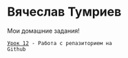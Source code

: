 # Вячеслав Тумриев
Мои  домашние задания!

<code>[Урок 12]([адрес](https://focusred.github.io/lessen_12/) "Моя готовая домашка") - Работа с репазиторием на Github
</code>

